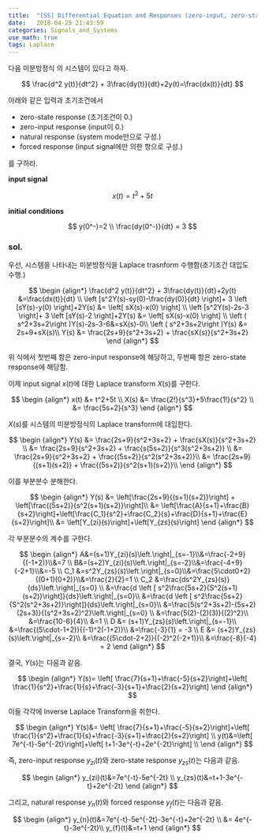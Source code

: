 ```yaml
---
title:  "[SS] Differential Equation and Responses (zero-input, zero-state, natural, forced)"
date:   2018-04-25 21:43:59
categories: Signals_and_Systems
use_math: true
tags: Laplace
---
```


다음 미분방정식 의 시스템이 있다고 하자.

$$
\frac{d^2 y(t)}{dt^2} + 3\frac{dy(t)}{dt}+2y(t)=\frac{dx(t)}{dt}
$$

아래와 같은 입력과 초기조건에서 
* zero-state response (초기조건이 0.)
* zero-input response (input이 0.)
* natural response (system mode만으로 구성.)
* forced response (input signal에만 의한 항으로 구성.)

를 구하라.

**input signal**

$$
x(t)=t^2+5t
$$

**initial conditions**

$$
y(0^-)=2 \\
\frac{dy(0^-)}{dt} = 3
$$

### sol.

우선, 시스템을 나타내는 미분방정식을 Laplace trasnform 수행함(초기조건 대입도 수행.)

$$
\begin {align*}
\frac{d^2 y(t)}{dt^2} + 3\frac{dy(t)}{dt}+2y(t) &=\frac{dx(t)}{dt} \\
\left [s^2Y(s)-sy(0)-\frac{dy(0)}{dt} \right]+ 3 \left [sY(s)-y(0) \right]+2Y(s) &= \left[ sX(s)-x(0) \right] \\
\left [s^2Y(s)-2s-3 \right]+ 3 \left [sY(s)-2 \right]+2Y(s) &= \left[ sX(s)-x(0) \right] \\
\left ( s^2+3s+2\right )Y(s)-2s-3-6&=sX(s)-0\\
\left ( s^2+3s+2\right )Y(s) &= 2s+9+sX(s)\\
Y(s) &= \frac{2s+9}{s^2+3s+2} + \frac{sX(s)}{s^2+3s+2}
\end {align*}
$$

위 식에서 첫번째 항은 zero-input response에 해당하고, 두번째 항은 zero-state response에 해당함.

이제 input signal $x(t)$에 대한 Laplace transform  $X(s)$를 구한다.

$$
\begin {align*}
x(t) &= t^2+5t \\
X(s) &= \frac{2!}{s^3}+5\frac{1!}{s^2} \\
&= \frac{5s+2}{s^3}
\end {align*}
$$

$X(s)$를 시스템의 미분방정식의 Laplace transform에 대입한다.

$$
\begin {align*}
Y(s) &= \frac{2s+9}{s^2+3s+2} + \frac{sX(s)}{s^2+3s+2} \\
&= \frac{2s+9}{s^2+3s+2} + \frac{s(5s+2)}{s^3(s^2+3s+2)} \\
&= \frac{2s+9}{s^2+3s+2} + \frac{(5s+2)}{s^2(s^2+3s+2)}\\
&= \frac{2s+9}{(s+1)(s+2)} + \frac{(5s+2)}{s^2(s+1)(s+2)}\\
\end {align*}
$$

이를 부분분수 분해한다.

$$
\begin {align*}
Y(s) &= \left[\frac{2s+9}{(s+1)(s+2)}\right] + \left[\frac{(5s+2)}{s^2(s+1)(s+2)}\right]\\
&= \left[\frac{A}{s+1}+\frac{B}{s+2}\right]+\left[\frac{C_1}{s^2}+\frac{C_2}{s}+\frac{D}{s+1}+\frac{E}{s+2}\right]\\
&= \left[Y_{zi}(s)\right]+\left[Y_{zs}(s)\right]
\end {align*}
$$

각 부분분수의 계수를 구한다.

$$
\begin {align*}
A&=(s+1)Y_{zi}(s)\left.\right|_{s=-1}\\&=\frac{-2+9}{(-1+2)}\\&=7 \\
B&=(s+2)Y_{zi}(s)\left.\right|_{s=-2}\\&=\frac{-4+9}{-2+1}\\&=-5 \\
C_1 &=s^2Y_{zs}(s)\left.\right|_{s=0}\\&=\frac{5\cdot0+2}{(0+1)(0+2)}\\&=\frac{2}{2}=1 \\
C_2 &=\frac{ds^2Y_{zs}(s)}{ds}\left.\right|_{s=0} \\
&=\frac{d \left [ s^2\frac{5s+2}{S^2(s+1)(s+2)}\right]}{ds}\left.\right|_{s=0}\\
&=\frac{d \left [ s^2\frac{5s+2}{S^2(s^2+3s+2)}\right]}{ds}\left.\right|_{s=0}\\
&=\frac{5(s^2+3s+2)-(5s+2)(2s+3)}{(s^2+3s+2)^2}\left.\right|_{s=0} \\
&=\frac{5(2)-(2)(3)}{(2)^2}\\
&=\frac{10-6}{4}\\
&=1 \\
D &= (s+1)Y_{zs}(s)\left.\right|_{s=-1}\\
&=\frac{(5\cdot-1+2)}{(-1)^2(-1+2)}\\
&=\frac{-3}{1} = -3 \\
E &= (s+2)Y_{zs}(s)\left.\right|_{s=-2}\\
&=\frac{(5\cdot-2+2)}{(-2)^2(-2+1)}\\
&=\frac{-8}{-4} = 2
\end {align*}
$$

결국, $Y(s)$는 다음과 같음.

$$
\begin {align*}
Y(s)= \left[ \frac{7}{s+1}+\frac{-5}{s+2}\right]+\left[ \frac{1}{s^2}+\frac{1}{s}+\frac{-3}{s+1}+\frac{2}{s+2}\right] 
\end {align*}
$$

이들 각각에 Inverse Laplace Transform을 취한다.

$$
\begin {align*}
Y(s)&= \left[ \frac{7}{s+1}+\frac{-5}{s+2}\right]+\left[ \frac{1}{s^2}+\frac{1}{s}+\frac{-3}{s+1}+\frac{2}{s+2}\right] \\
y(t)&=\left[ 7e^{-t}-5e^{-2t}\right]+\left[ t+1-3e^{-t}+2e^{-2t}\right] \\
\end {align*}
$$

즉, zero-input response $y_{zi}(t)$와 zero-state response $y_{zs}(t)$는 다음과 같음.

$$
\begin {align*}
y_{zi}(t)&=7e^{-t}-5e^{-2t} \\
y_{zs}(t)&=t+1-3e^{-t}+2e^{-2t}
\end {align*}
$$

그리고, natural response $y_n(t)$와 forced response $y_f(t)$는 다음과 같음.

$$
\begin {align*}
y_{n}(t)&=7e^{-t}-5e^{-2t}-3e^{-t}+2e^{-2t} \\
&= 4e^{-t}-3e^{-2t}\\
y_{f}(t)&=t+1
\end {align*}
$$
